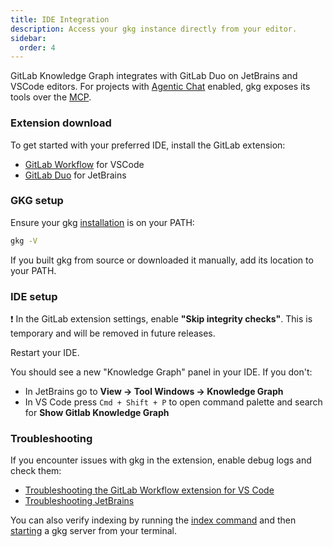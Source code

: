 ```yaml
---
title: IDE Integration
description: Access your gkg instance directly from your editor.
sidebar:
  order: 4
---
```


GitLab Knowledge Graph integrates with GitLab Duo on JetBrains and VSCode editors. For projects
with [Agentic Chat](https://docs.gitlab.com/user/gitlab_duo_chat/agentic_chat/) enabled,
gkg exposes its tools over the [MCP](https://modelcontextprotocol.io/).

### Extension download

To get started with your preferred IDE, install the GitLab extension:

- [GitLab Workflow](https://marketplace.visualstudio.com/items?itemName=GitLab.gitlab-workflow) for VSCode
- [GitLab Duo](https://plugins.jetbrains.com/plugin/22325-gitlab-duo) for JetBrains

### GKG setup

Ensure your gkg [installation](/getting-started/install) is on your PATH:

```bash
gkg -V
```

If you built gkg from source or downloaded it manually, add its location to your PATH.

### IDE setup

❗ In the GitLab extension settings, enable **"Skip integrity checks"**. This is temporary and will be removed in future releases.

Restart your IDE.

You should see a new "Knowledge Graph" panel in your IDE. If you don't:

- In JetBrains go to **View -> Tool Windows -> Knowledge Graph**
- In VS Code press `Cmd + Shift + P` to open command palette and search for **Show Gitlab Knowledge Graph**

### Troubleshooting

If you encounter issues with gkg in the extension, enable debug logs and check them:

- [Troubleshooting the GitLab Workflow extension for VS Code](https://docs.gitlab.com/editor_extensions/visual_studio_code/troubleshooting/)
- [Troubleshooting JetBrains](https://docs.gitlab.com/editor_extensions/jetbrains_ide/jetbrains_troubleshooting/)

You can also verify indexing by running the [index command](/cli/index-cmd) and then [starting](/cli/server) a gkg server from your terminal.
